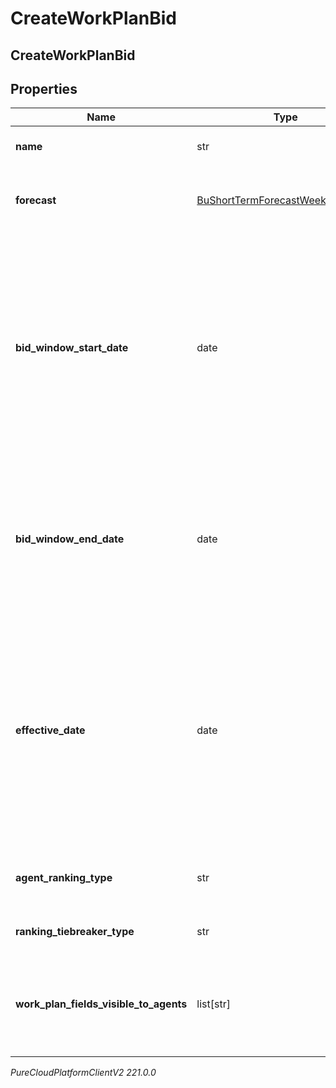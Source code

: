 # CreateWorkPlanBid

## CreateWorkPlanBid

## Properties

|Name | Type | Description | Notes|
|------------ | ------------- | ------------- | -------------|
| **name** | str | The name of the work plan bid | |
| **forecast** | [BuShortTermForecastWeekReference](BuShortTermForecastWeekReference) | The selected forecast in this work plan bid | [optional] |
| **bid_window_start_date** | date | The bid start date where agents start participate in work plan bidding in yyyy-MM-dd format. Dates are represented as an ISO-8601 string. For example: yyyy-MM-dd | |
| **bid_window_end_date** | date | The bid end date in yyyy-MM-dd format. Dates are represented as an ISO-8601 string. For example: yyyy-MM-dd | |
| **effective_date** | date | The date when agents will be assigned to the new work plan in yyyy-MM-dd format. Dates are represented as an ISO-8601 string. For example: yyyy-MM-dd | |
| **agent_ranking_type** | str | The type of agent ranking selected for this bid | |
| **ranking_tiebreaker_type** | str | Ranking tiebreaker to be used | |
| **work_plan_fields_visible_to_agents** | list[str] | The work plan fields visible to agents whenever work plan preferences are made | |



_PureCloudPlatformClientV2 221.0.0_
